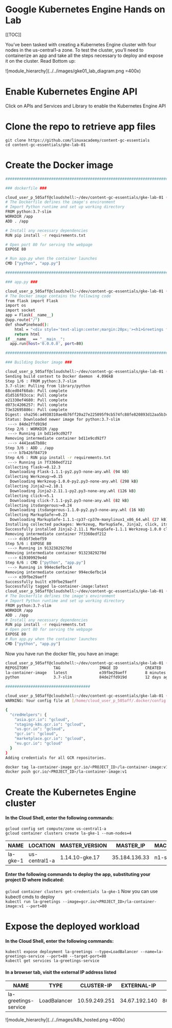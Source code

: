 # Google Kubernetes Engine Hands on Lab

[[TOC]]

You’ve been tasked with creating a Kubernetes Engine cluster with four nodes in the us-central1-a zone. To test the cluster, you’ll need to containerize an app and take all the steps necessary to deploy and expose it on the cluster.
Read Bottom up:

![module_hierarchy](../../images/gke01_lab_diagram.png =400x)

#  Enable Kubernetes Engine API

Click on APIs and Services and Library to enable the Kubernetes Engine API

# Clone the repo to retrieve app files

`git clone https://github.com/linuxacademy/content-gc-essentials`  
`cd content-gc-essentials/gke-lab-01`

# Create the Docker image

```bash
##############################################################################################################

### dockerfile ###

cloud_user_p_505aff@cloudshell:~/dev/content-gc-essentials/gke-lab-01 (creating-and-61-4b8db1)$ cat dockerfile
# The Dockerfile defines the image's environment
# Import Python runtime and set up working directory
FROM python:3.7-slim
WORKDIR /app
ADD . /app

# Install any necessary dependencies
RUN pip install -r requirements.txt

# Open port 80 for serving the webpage
EXPOSE 80

# Run app.py when the container launches
CMD ["python", "app.py"]

##############################################################################################################

### app.py ###

cloud_user_p_505aff@cloudshell:~/dev/content-gc-essentials/gke-lab-01 (creating-and-61-4b8db1)$ cat app.py
# The Docker image contains the following code
from flask import Flask
import os
import socket
app = Flask(__name__)
@app.route("/")
def showPinehead():
    html = "<div style='text-align:center;margin:20px;'><h1>Greetings from Linux Academy!</h1><img src='https://storage.googleapis.com/la-gcp-labs-resources/essentials/Logo-Pinehead-NVY.png' width='40%' alt='Pinehead @ Linux Academy'></div>"
    return html
if __name__ == "__main__":
  app.run(host='0.0.0.0', port=80)

##############################################################################################################

### Building Docker image ###

cloud_user_p_505aff@cloudshell:~/dev/content-gc-essentials/gke-lab-01 (creating-and-61-4b8db1)$ docker build -t la-container-image .
Sending build context to Docker daemon  4.096kB
Step 1/6 : FROM python:3.7-slim
3.7-slim: Pulling from library/python
68ced04f60ab: Pull complete
d1d516f83cca: Pull complete
e21330ef4680: Pull complete
d073c4206257: Pull complete
73e32695886c: Pull complete
Digest: sha256:a4938310ae4b76ff20a27e225095f9cb574fc88fe820893d12aa5b3c6405b1e9
Status: Downloaded newer image for python:3.7-slim
 ---> 84de2ffd919d
Step 2/6 : WORKDIR /app
 ---> Running in bd11e9cd92f7
Removing intermediate container bd11e9cd92f7
 ---> 4441ea67b88c
Step 3/6 : ADD . /app
 ---> b7b426f84719
Step 4/6 : RUN pip install -r requirements.txt
 ---> Running in 7f3360edf212
Collecting flask>=0.12.3
  Downloading Flask-1.1.1-py2.py3-none-any.whl (94 kB)
Collecting Werkzeug>=0.15
  Downloading Werkzeug-1.0.0-py2.py3-none-any.whl (298 kB)
Collecting Jinja2>=2.10.1
  Downloading Jinja2-2.11.1-py2.py3-none-any.whl (126 kB)
Collecting click>=5.1
  Downloading click-7.1.1-py2.py3-none-any.whl (82 kB)
Collecting itsdangerous>=0.24
  Downloading itsdangerous-1.1.0-py2.py3-none-any.whl (16 kB)
Collecting MarkupSafe>=0.23
  Downloading MarkupSafe-1.1.1-cp37-cp37m-manylinux1_x86_64.whl (27 kB)
Installing collected packages: Werkzeug, MarkupSafe, Jinja2, click, itsdangerous, flask
Successfully installed Jinja2-2.11.1 MarkupSafe-1.1.1 Werkzeug-1.0.0 click-7.1.1 flask-1.1.1 itsdangerous-1.1.0
Removing intermediate container 7f3360edf212
 ---> dcb5f3ebef59
Step 5/6 : EXPOSE 80
 ---> Running in 91323829270d
Removing intermediate container 91323829270d
 ---> 619309929e4d
Step 6/6 : CMD ["python", "app.py"]
 ---> Running in 994ec6efbc14
Removing intermediate container 994ec6efbc14
 ---> e39fbe29aeff
Successfully built e39fbe29aeff
Successfully tagged la-container-image:latest
cloud_user_p_505aff@cloudshell:~/dev/content-gc-essentials/gke-lab-01 (creating-and-61-4b8db1)$ cat dockerfile
# The Dockerfile defines the image's environment
# Import Python runtime and set up working directory
FROM python:3.7-slim
WORKDIR /app
ADD . /app
# Install any necessary dependencies
RUN pip install -r requirements.txt
# Open port 80 for serving the webpage
EXPOSE 80
# Run app.py when the container launches
CMD ["python", "app.py"]
```

Now you have run the docker file, you have an image:

```bash
cloud_user_p_505aff@cloudshell:~/dev/content-gc-essentials/gke-lab-01 (creating-and-61-4b8db1)$ docker image list
REPOSITORY           TAG                 IMAGE ID            CREATED             SIZE
la-container-image   latest              e39fbe29aeff        8 minutes ago       188MB
python               3.7-slim            84de2ffd919d        12 days ago         179MB

#####################################

cloud_user_p_505aff@cloudshell:~/dev/content-gc-essentials/gke-lab-01 (creating-and-61-4b8db1)$ gcloud auth configure-docker
WARNING: Your config file at [/home/cloud_user_p_505aff/.docker/config.json] contains these credential helper entries:

{
  "credHelpers": {
    "asia.gcr.io": "gcloud",
    "staging-k8s.gcr.io": "gcloud",
    "us.gcr.io": "gcloud",
    "gcr.io": "gcloud",
    "marketplace.gcr.io": "gcloud",
    "eu.gcr.io": "gcloud"
  }
}
Adding credentials for all GCR repositories.

docker tag la-container-image gcr.io/<PROJECT_ID>/la-container-image:v1
docker push gcr.io/<PROJECT_ID>/la-container-image:v1

```
#  Create the Kubernetes Engine cluster
#### In the Cloud Shell, enter the following commands:
`gcloud config set compute/zone us-central1-a`  
`gcloud container clusters create la-gke-1 --num-nodes=4`  

NAME | LOCATION | MASTER_VERSION | MASTER_IP | MACHINE_TYPE | NODE_VERSION | NUM_NODES | STATUS
-----|----------|----------------|-----------|--------------|--------------|-----------|-------
la-gke-1 | us-central1-a | 1.14.10-gke.17 | 35.184.136.33 | n1-standard-1 | 1.14.10-gke.17 | 4 | RUNNING

#### Enter the following commands to deploy the app, substituting your project ID where indicated:  
`gcloud container clusters get-credentials la-gke-1`  Now you can use kubectl cmds to deploy  
`kubectl run la-greetings --image=gcr.io/<PROJECT_ID>/la-container-image:v1 --port=80`  

#  Expose the deployed workload

#### In the Cloud Shell, enter the following commands:  
`kubectl expose deployment la-greetings --type=LoadBalancer --name=la-greetings-service --port=80 --target-port=80`  
`kubectl get services la-greetings-service`  
#### In a browser tab, visit the external IP address listed
NAME | TYPE | CLUSTER-IP | EXTERNAL-IP | PORT(S) | AGE
-----|------|------------|-------------|---------|----
la-greetings-service | LoadBalancer | 10.59.249.251 | 34.67.192.140 | 80:32626/TCP | 84s


![module_hierarchy](../../images/k8s_hosted.png =400x)





